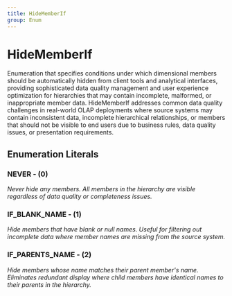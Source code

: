 ```yaml
---
title: HideMemberIf
group: Enum
---
```


# HideMemberIf<a name="enum-hidememberif"></a>

Enumeration that specifies conditions under which dimensional members should be automatically hidden from client tools and analytical interfaces, providing sophisticated data quality management and user experience optimization for hierarchies that may contain incomplete, malformed, or inappropriate member data. HideMemberIf addresses common data quality challenges in real-world OLAP deployments where source systems may contain inconsistent data, incomplete hierarchical relationships, or members that should not be visible to end users due to business rules, data quality issues, or presentation requirements.

## Enumeration Literals

### NEVER - (0)

<em>Never hide any members. All members in the hierarchy are visible regardless of data quality or completeness issues.</em>

### IF_BLANK_NAME - (1)

<em>Hide members that have blank or null names. Useful for filtering out incomplete data where member names are missing from the source system.</em>

### IF_PARENTS_NAME - (2)

<em>Hide members whose name matches their parent member's name. Eliminates redundant display where child members have identical names to their parents in the hierarchy.</em>

